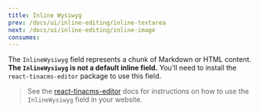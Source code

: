 ```yaml
---
title: Inline Wysiwyg
prev: /docs/ui/inline-editing/inline-textarea
next: /docs/ui/inline-editing/inline-image
consumes:
---
```


The `InlineWysiwyg` field represents a chunk of Markdown or HTML content. **The `InlineWysiwyg` is not a default inline field.** You'll need to install the `react-tinacms-editor` package to use this field.

> See the [react-tinacms-editor](/packages/react-tinacms-editor#inlinewysiwyg) docs for instructions on how to use the `InlineWysiwyg` field in your website.

